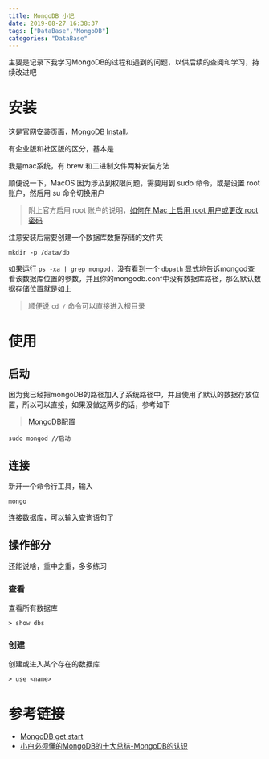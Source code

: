 ```yaml
---
title: MongoDB 小记
date: 2019-08-27 16:38:37
tags: ["DataBase","MongoDB"]
categories: "DataBase"
---
```


主要是记录下我学习MongoDB的过程和遇到的问题，以供后续的查阅和学习，持续改进吧

<!--more-->

# 安装 #

这是官网安装页面，[MongoDB Install](https://docs.mongodb.com/manual/installation/#tutorial-installation)。

有企业版和社区版的区分，基本是

我是mac系统，有 brew 和二进制文件两种安装方法

顺便说一下，MacOS 因为涉及到权限问题，需要用到 sudo 命令，或是设置 root 账户，然后用 su 命令切换用户

>附上官方启用 root 账户的说明，[如何在 Mac 上启用 root 用户或更改 root 密码](https://support.apple.com/zh-cn/HT204012)

注意安装后需要创建一个数据库数据存储的文件夹

```
mkdir -p /data/db
```
如果运行 `ps -xa | grep mongod`，没有看到一个 `dbpath` 显式地告诉mongod查看该数据库位置的参数，并且你的mongodb.conf中没有数据库路径，那么默认数据存储位置就是如上

>顺便说 `cd /` 命令可以直接进入根目录

# 使用 #

## 启动 ##
因为我已经把mongoDB的路径加入了系统路径中，并且使用了默认的数据存放位置，所以可以直接，如果没做这两步的话，参考如下
>[MongoDB配置](https://docs.mongodb.com/guides/server/install/)

    sudo mongod //启动
## 连接 ##
新开一个命令行工具，输入

    mongo

连接数据库，可以输入查询语句了

## 操作部分 ##

还能说啥，重中之重，多多练习

### 查看 ###
查看所有数据库

    > show dbs
### 创建 ###

创建或进入某个存在的数据库

    > use <name>


# 参考链接 #

- [MongoDB get start](https://docs.mongodb.com/manual/tutorial/getting-started/)
- [小白必须懂的MongoDB的十大总结-MongoDB的认识
](https://zhuanlan.zhihu.com/p/44263728)